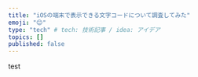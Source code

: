 ```yaml
---
title: "iOSの端末で表示できる文字コードについて調査してみた"
emoji: "😊"
type: "tech" # tech: 技術記事 / idea: アイデア
topics: []
published: false
---
```



test